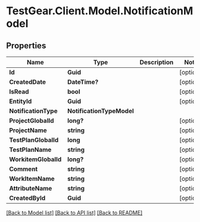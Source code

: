 # TestGear.Client.Model.NotificationModel

## Properties

Name | Type | Description | Notes
------------ | ------------- | ------------- | -------------
**Id** | **Guid** |  | [optional] 
**CreatedDate** | **DateTime?** |  | [optional] 
**IsRead** | **bool** |  | [optional] 
**EntityId** | **Guid** |  | [optional] 
**NotificationType** | **NotificationTypeModel** |  | 
**ProjectGlobalId** | **long?** |  | [optional] 
**ProjectName** | **string** |  | [optional] 
**TestPlanGlobalId** | **long** |  | [optional] 
**TestPlanName** | **string** |  | [optional] 
**WorkitemGlobalId** | **long?** |  | [optional] 
**Comment** | **string** |  | [optional] 
**WorkItemName** | **string** |  | [optional] 
**AttributeName** | **string** |  | [optional] 
**CreatedById** | **Guid** |  | [optional] 

[[Back to Model list]](../README.md#documentation-for-models) [[Back to API list]](../README.md#documentation-for-api-endpoints) [[Back to README]](../README.md)

